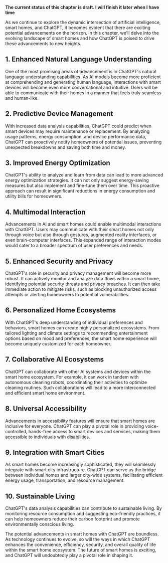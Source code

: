 **The current status of this chapter is draft. I will finish it later when I have time**

As we continue to explore the dynamic intersection of artificial intelligence, smart homes, and ChatGPT, it becomes evident that there are exciting potential advancements on the horizon. In this chapter, we'll delve into the evolving landscape of smart homes and how ChatGPT is poised to drive these advancements to new heights.

**1. Enhanced Natural Language Understanding**
----------------------------------------------

One of the most promising areas of advancement is in ChatGPT's natural language understanding capabilities. As AI models become more proficient at comprehending and generating human language, interactions with smart devices will become even more conversational and intuitive. Users will be able to communicate with their homes in a manner that feels truly seamless and human-like.

**2. Predictive Device Management**
-----------------------------------

With increased data analysis capabilities, ChatGPT could predict when smart devices may require maintenance or replacement. By analyzing usage patterns, energy consumption, and device performance data, ChatGPT can proactively notify homeowners of potential issues, preventing unexpected breakdowns and saving both time and money.

**3. Improved Energy Optimization**
-----------------------------------

ChatGPT's ability to analyze and learn from data can lead to more advanced energy optimization strategies. It can not only suggest energy-saving measures but also implement and fine-tune them over time. This proactive approach can result in significant reductions in energy consumption and utility bills for homeowners.

**4. Multimodal Interaction**
-----------------------------

Advancements in AI and smart homes could enable multimodal interactions with ChatGPT. Users may communicate with their smart homes not only through voice but also through gestures, augmented reality interfaces, or even brain-computer interfaces. This expanded range of interaction modes would cater to a broader spectrum of user preferences and needs.

**5. Enhanced Security and Privacy**
------------------------------------

ChatGPT's role in security and privacy management will become more robust. It can actively monitor and analyze data flows within a smart home, identifying potential security threats and privacy breaches. It can then take immediate action to mitigate risks, such as blocking unauthorized access attempts or alerting homeowners to potential vulnerabilities.

**6. Personalized Home Ecosystems**
-----------------------------------

With ChatGPT's deep understanding of individual preferences and behaviors, smart homes can create highly personalized ecosystems. From tailored lighting and climate settings to recommending entertainment options based on mood and preferences, the smart home experience will become uniquely customized for each homeowner.

**7. Collaborative AI Ecosystems**
----------------------------------

ChatGPT can collaborate with other AI systems and devices within the smart home ecosystem. For example, it can work in tandem with autonomous cleaning robots, coordinating their activities to optimize cleaning routines. Such collaborations will lead to a more interconnected and efficient smart home environment.

**8. Universal Accessibility**
------------------------------

Advancements in accessibility features will ensure that smart homes are inclusive for everyone. ChatGPT can play a pivotal role in providing voice-controlled, hands-free access to smart devices and services, making them accessible to individuals with disabilities.

**9. Integration with Smart Cities**
------------------------------------

As smart homes become increasingly sophisticated, they will seamlessly integrate with smart city infrastructure. ChatGPT can serve as the bridge between individual homes and larger city-wide systems, facilitating efficient energy usage, transportation, and resource management.

**10. Sustainable Living**
--------------------------

ChatGPT's data analysis capabilities can contribute to sustainable living. By monitoring resource consumption and suggesting eco-friendly practices, it can help homeowners reduce their carbon footprint and promote environmentally conscious living.

The potential advancements in smart homes with ChatGPT are boundless. As technology continues to evolve, so will the ways in which ChatGPT enhances the convenience, efficiency, security, and overall quality of life within the smart home ecosystem. The future of smart homes is exciting, and ChatGPT will undoubtedly play a pivotal role in shaping it.
